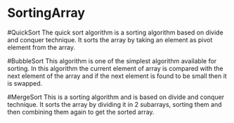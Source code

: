 # SortingArray

#QuickSort
The quick sort algorithm is a sorting algorithm based on divide and conquer technique. It sorts the array by taking an element as pivot element from the array.

#BubbleSort
This algorithm is one of the simplest algorithm available for sorting. In this algorithm the current element of array is compared with the next element of the array and if the next element is found to be small then it is swapped.

#MergeSort
This is a sorting algorithm and is based on divide and conquer technique. It sorts the array by dividing it in 2 subarrays, sorting them and then combining them again to get the sorted array.
